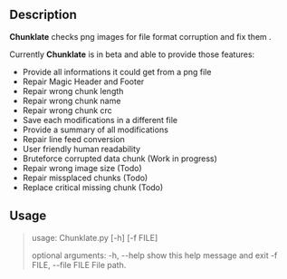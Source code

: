 ## Description

**Chunklate** checks png images for file format corruption and fix them .

Currently **Chunklate** is in beta and able to provide those features:

- Provide all informations it could get from a png file
- Repair Magic Header and Footer
- Repair wrong chunk length  
- Repair wrong chunk name
- Repair wrong chunk crc
- Save each modifications in a different file
- Provide a summary of all modifications
- Repair line feed conversion 
- User friendly human readability
- Bruteforce corrupted data chunk (Work in progress)
- Repair wrong image size (Todo)
- Repair missplaced chunks (Todo)
- Replace critical missing chunk (Todo)



## Usage

>usage: Chunklate.py [-h] [-f FILE]
>
>optional arguments:
>  -h, --help            show this help message and exit
>  -f FILE, --file FILE  File path.
